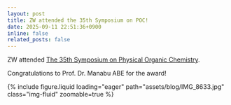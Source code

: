 ```yaml
---
layout: post
title: ZW attended the 35th Symposium on POC!
date: 2025-09-11 22:51:36+0900
inline: false
related_posts: false
---
```


ZW attended [The 35th Symposium on Physical Organic Chemistry](https://www.poc35-2025.org/).

Congratulations to Prof. Dr. Manabu ABE for the award!

<div class="col-sm-7 mt-3 mt-md-0">
    {% include figure.liquid loading="eager" path="assets/blog/IMG_8633.jpg" class="img-fluid" zoomable=true %}
</div>

